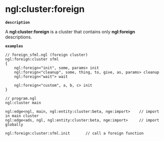 # ngl:cluster:foreign

__`description`__

A **ngl:cluster:foreign** is a cluster that contains only **ngl:foreign** descriptions.

__`examples`__

```ngl
// foreign_sfml.ngl (foreign cluster)
ngl:foreign:cluster sfml
{
    ngl:foreign<"init", some, params> init
    ngl:foreign<"cleanup", some, thing, to, give, as, params> cleanup
    ngl:foreign<"wait"> wait

    ngl:foreign<"custom", a, b, c> init
}

// program.ngl
ngl:cluster main

ngl:edge<ngl, main, ngl:entity:cluster:beta, nge:import>    // import in main cluster
ngl:edge<ads, ngl, ngl:entity:cluster:beta, nge:import>     // import globally

ngl:foreign:cluster:sfml.init       // call a foreign function
```